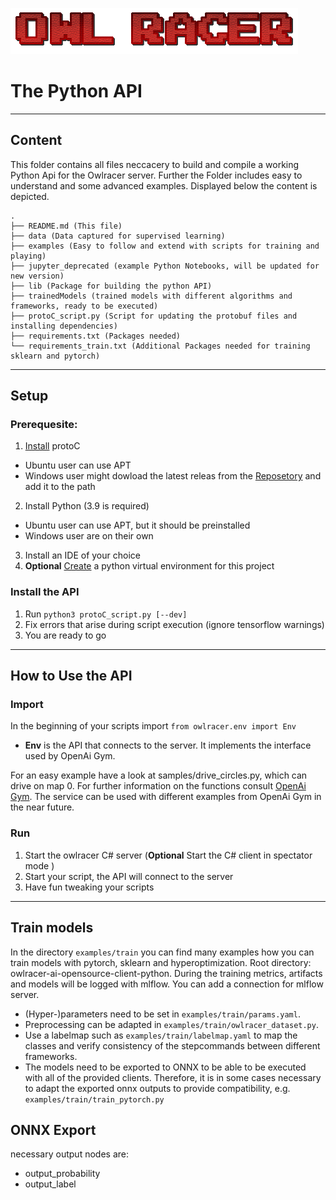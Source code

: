 ![Logo](https://github.com/MATHEMA-GmbH/Owl-Racer-AI/blob/main/doc/owlracer-logo.png?raw=true)

# The Python API
___
## Content
This folder contains all files neccacery to build and compile a working Python Api
for the Owlracer server. Further the Folder includes easy to understand and some advanced examples.
Displayed below the content is depicted.

```
.   
├── README.md (This file)    
├── data (Data captured for supervised learning)  
├── examples (Easy to follow and extend with scripts for training and playing) 
├── jupyter_deprecated (example Python Notebooks, will be updated for new version)  
├── lib (Package for building the python API)         
├── trainedModels (trained models with different algorithms and frameworks, ready to be executed)
├── protoC_script.py (Script for updating the protobuf files and installing dependencies)    
├── requirements.txt (Packages needed)    
└── requirements_train.txt (Additional Packages needed for training sklearn and pytorch)
```
___
## Setup

### Prerequesite:
1. [Install](https://www.youtube.com/watch?v=dZh_ps8gKgs) protoC
* Ubuntu user can use APT
* Windows user might dowload the latest releas from the [Reposetory](https://github.com/protocolbuffers/protobuf/releases) and add it to the path
2. Install Python (3.9 is required)
* Ubuntu user can use APT, but it should be preinstalled
* Windows user are on their own
3. Install an IDE of your choice
4. **Optional** [Create](https://docs.python.org/3/tutorial/venv.html) a python virtual environment for this project

### Install the API
1. Run ``` python3 protoC_script.py [--dev] ```
2. Fix errors that arise during script execution (ignore tensorflow warnings)
3. You are ready to go

___

## How to Use the API
### Import
In the beginning of your scripts import ```from owlracer.env import Env```
* **Env** is the API that connects to the server. It implements the interface used by OpenAi Gym.

For an easy example have a look at samples/drive_circles.py, which can drive on map 0.
For further information on the functions consult [OpenAi Gym](https://github.com/openai/gym/blob/master/docs/creating-environments.md).
The service can be used with different examples from OpenAi Gym in the near future.

### Run

1. Start the owlracer C# server (**Optional** Start the C# client in spectator mode )
2. Start your script, the API will connect to the server
3. Have fun tweaking your scripts

---

## Train models
In the directory `examples/train` you can find many examples how you can train models with pytorch, sklearn and 
hyperoptimization. Root directory: owlracer-ai-opensource-client-python.
During the training metrics, artifacts and models will be logged with mlflow. You can add a connection for mlflow server.


* (Hyper-)parameters need to be set in `examples/train/params.yaml`. 
* Preprocessing can be adapted in `examples/train/owlracer_dataset.py`.
* Use a labelmap such as `examples/train/labelmap.yaml` to map the classes and verify consistency of the stepcommands between different frameworks.
* The models need to be exported to ONNX to be able to be executed with all of the provided clients. Therefore, it is in some cases necessary to adapt the exported onnx outputs to provide compatibility, e.g. `examples/train/train_pytorch.py`

## ONNX Export
necessary output nodes are:

* output_probability
* output_label
